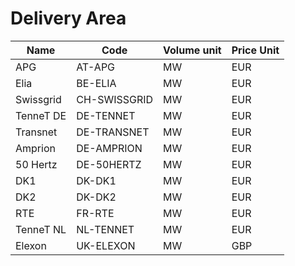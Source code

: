 # Delivery Area

| Name      | Code         | Volume unit | Price Unit |
|-----------|--------------|-------------|------------|
| APG       | AT-APG       | MW          | EUR        |
| Elia      | BE-ELIA      | MW          | EUR        |
| Swissgrid | CH-SWISSGRID | MW          | EUR        |
| TenneT DE | DE-TENNET    | MW          | EUR        |
| Transnet  | DE-TRANSNET  | MW          | EUR        |
| Amprion   | DE-AMPRION   | MW          | EUR        |
| 50 Hertz  | DE-50HERTZ   | MW          | EUR        |
| DK1       | DK-DK1       | MW          | EUR        |
| DK2       | DK-DK2       | MW          | EUR        |
| RTE       | FR-RTE       | MW          | EUR        |
| TenneT NL | NL-TENNET    | MW          | EUR        |
| Elexon    | UK-ELEXON    | MW          | GBP        |